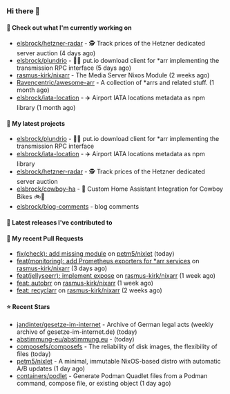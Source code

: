 ### Hi there 👋

#### 👷 Check out what I'm currently working on

- [elsbrock/hetzner-radar](https://github.com/elsbrock/hetzner-radar) - 🕵️ Track prices of the Hetzner dedicated server auction (4 days ago)
- [elsbrock/plundrio](https://github.com/elsbrock/plundrio) - 🏴‍☠️ put.io download client for *arr implementing the transmission RPC interface (5 days ago)
- [rasmus-kirk/nixarr](https://github.com/rasmus-kirk/nixarr) - The Media Server Nixos Module (2 weeks ago)
- [Ravencentric/awesome-arr](https://github.com/Ravencentric/awesome-arr) - A collection of *arrs and related stuff. (1 month ago)
- [elsbrock/iata-location](https://github.com/elsbrock/iata-location) - ✈️ Airport IATA locations metadata as npm library (1 month ago)

#### 🌱 My latest projects

- [elsbrock/plundrio](https://github.com/elsbrock/plundrio) - 🏴‍☠️ put.io download client for *arr implementing the transmission RPC interface
- [elsbrock/iata-location](https://github.com/elsbrock/iata-location) - ✈️ Airport IATA locations metadata as npm library
- [elsbrock/hetzner-radar](https://github.com/elsbrock/hetzner-radar) - 🕵️ Track prices of the Hetzner dedicated server auction
- [elsbrock/cowboy-ha](https://github.com/elsbrock/cowboy-ha) - 🤠 Custom Home Assistant Integration for Cowboy Bikes 🚲💨
- [elsbrock/blog-comments](https://github.com/elsbrock/blog-comments) - blog comments

#### 🔭 Latest releases I've contributed to


#### 🔨 My recent Pull Requests

- [fix(check): add missing module](https://github.com/petm5/nixlet/pull/6) on [petm5/nixlet](https://github.com/petm5/nixlet) (today)
- [feat(monitoring): add Prometheus exporters for *arr services](https://github.com/rasmus-kirk/nixarr/pull/47) on [rasmus-kirk/nixarr](https://github.com/rasmus-kirk/nixarr) (3 days ago)
- [feat(jellyseerr): implement expose](https://github.com/rasmus-kirk/nixarr/pull/46) on [rasmus-kirk/nixarr](https://github.com/rasmus-kirk/nixarr) (1 week ago)
- [feat: autobrr](https://github.com/rasmus-kirk/nixarr/pull/45) on [rasmus-kirk/nixarr](https://github.com/rasmus-kirk/nixarr) (1 week ago)
- [feat: recyclarr](https://github.com/rasmus-kirk/nixarr/pull/44) on [rasmus-kirk/nixarr](https://github.com/rasmus-kirk/nixarr) (2 weeks ago)

#### ⭐ Recent Stars

- [jandinter/gesetze-im-internet](https://github.com/jandinter/gesetze-im-internet) - Archive of German legal acts (weekly archive of gesetze-im-internet.de) (today)
- [abstimmung-eu/abstimmung.eu](https://github.com/abstimmung-eu/abstimmung.eu) -  (today)
- [composefs/composefs](https://github.com/composefs/composefs) - The reliability of disk images, the flexibility of files (today)
- [petm5/nixlet](https://github.com/petm5/nixlet) - A minimal, immutable NixOS-based distro with automatic A/B updates (1 day ago)
- [containers/podlet](https://github.com/containers/podlet) - Generate Podman Quadlet files from a Podman command, compose file, or existing object (1 day ago)
